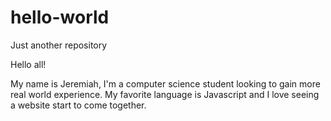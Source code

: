# hello-world
Just another repository

Hello all!

My name is Jeremiah, I'm a computer science student looking to gain more real world experience. 
My favorite language is Javascript and I love seeing a website start to come together.
